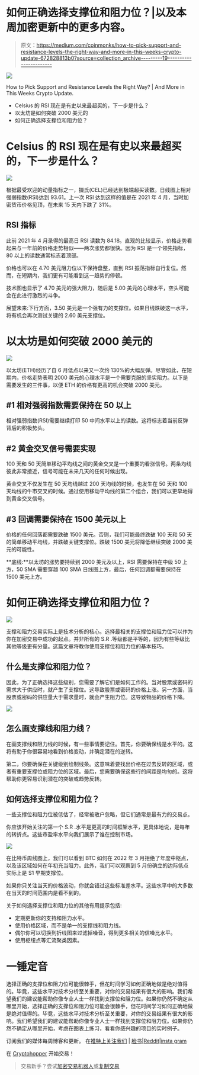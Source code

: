 # 如何正确选择支撑位和阻力位？|以及本周加密更新中的更多内容。

> 原文：<https://medium.com/coinmonks/how-to-pick-support-and-resistance-levels-the-right-way-and-more-in-this-weeks-crypto-update-672828813b0?source=collection_archive---------19----------------------->

![](img/36704921c4269df328a5db8f8b2839c6.png)

How to Pick Support and Resistance Levels the Right Way? | And More in This Weeks Crypto Update.

*   Celsius 的 RSI 现在是有史以来最超买的，下一步是什么？
*   以太坊是如何突破 2000 美元的
*   如何正确选择支撑位和阻力位？

# Celsius 的 RSI 现在是有史以来最超买的，下一步是什么？

![](img/896991c3f122b5799d478091718c9295.png)

根据最受欢迎的动量指标之一，摄氏(CEL)已经达到极端超买读数。日线图上相对强弱指数(RSI)达到 93.61。上一次 RSI 达到这样的值是在 2021 年 4 月，当时加密货币价格见顶，在未来 15 天内下跌了 31%。

## RSI 指标

此前 2021 年 4 月录得的最高日 RSI 读数为 84.18。直观的比较显示，价格走势看起来与一年前的价格走势相似——两次涨势都很快。因为 RSI 是一个领先指标，80 以上的读数通常标志着顶部。

价格也可以在 4.70 美元阻力位以下保持盘整，直到 RSI 振荡指标自行复位。然而，在短期内，我们更有可能看到这一趋势的停顿。

技术图也显示了 4.70 美元的强大阻力，随后是 5.00 美元的心理水平，空头可能会在此进行激烈的斗争。

展望未来:下行方面，3.50 美元是一个强有力的支撑位。如果日线跌破这一水平，将有机会再次测试关键的 2.60 美元支撑位。

# 以太坊是如何突破 2000 美元的

![](img/7104ed808a001dd05173e882a5c5c757.png)

以太坊(ETH)经历了自 6 月低点以来又一次约 130%的大幅反弹。尽管如此，在短期内，价格走势表明 2000 美元的心理水平是一个需要克服的坚实阻力。以下是需要发生的三件事，以便 ETH 的价格有更高的机会突破 2000 美元。

## #1 相对强弱指数需要保持在 50 以上

相对强弱指数(RSI)需要继续打印 50 中间水平以上的读数。这将标志着当前反弹背后的积极势头。

## #2 黄金交叉信号需要实现

100 天和 50 天简单移动平均线之间的黄金交叉是一个重要的看涨信号。两条均线彼此非常接近，信号可能在未来几天的任何时候出现。

黄金交叉不仅发生在 50 天均线越过 200 天均线的时候，也发生在 50 天和 100 天均线的牛市交叉的时候。通过使用移动平均线的第二个组合，我们可以更早地得到黄金交叉信号。

## #3 回调需要保持在 1500 美元以上

价格的任何回落都需要跌破 1500 美元。否则，我们可能最终跌破 100 天和 50 天的简单移动平均线，并跌破关键支撑位。跌破 1500 美元将降低继续突破 2000 美元的可能性。

**底线:**以太坊的涨势要持续到 2000 美元及以上，RSI 需要保持在中级 50 上方，50 SMA 需要穿越 100 SMA 日线图上方，最后，任何回调都需要保持在 1500 美元上方。

# 如何正确选择支撑位和阻力位？

![](img/8441fc7142d419812ffb71c8a6c3d995.png)

支撑和阻力交易实际上是技术分析的核心。选择最相关的支撑位和阻力位可以作为你在加密交易中成功的起点。并非所有的 S.R .等级都是平等的，因为有些等级比其他等级更有分量。这篇文章将教你使用支撑位和阻力位的基本技巧。

## 什么是支撑位和阻力位？

因此，为了正确选择这些级别，您需要了解它们是如何工作的。当对股票或密码的需求大于供应时，就产生了支撑位。这导致股票或密码的价格上涨。另一方面，当股票或密码的供应量大于需求量时，就会产生阻力位。这导致物品的价格下降。

![](img/99088ae0e89eb2056fa5b0bfebc620fc.png)

## 怎么画支撑线和阻力线？

在画支撑线和阻力线的时候，有一些事情要记住。首先，你要确保线是水平的。这将有助于你很容易地看到价格变动，并确定潜在的逆转。

第二，你要确保在关键级别绘制线条。这意味着要找出价格在过去反转的区域，或者有重要支撑位或阻力位的区域。最后，您需要确保这些行的间距是均匀的。这将帮助你更容易识别潜在的突破或趋势反转。

## 如何选择支撑位和阻力位？

一些支撑位和阻力位被低估了，经常被散户忽略，但它们通常是最有力的交易点。

你应该开始关注的第一个 S.R .水平是更高的时间框架水平，更具体地说，是每年的转折点。这些市盈率水平向我们展示了谁在控制市场。

![](img/8a343e42bc75b6275385b5e6befb0075.png)

在比特币周线图上，我们可以看到 BTC 如何在 2022 年 3 月拒绝了年度中枢点，以及该区域如何在年初充当阻力。此外，我们可以观察到 5 月份确立的边际低点实际上是 S1 早期支撑位。

如果你只关注当天的价格波动，你就会错过这些标准差水平。这些水平中的大多数在当天的时间范围内是看不到的。

关于如何选择支撑位和阻力位的其他有用提示包括:

*   定期更新你的支持和阻力水平。
*   使用价格区域，而不是单一的支撑线和阻力线。
*   偶尔你可以切换到折线图来过滤掉噪音，得到更多相关的信噪比水平。
*   使用枢纽点等汇流聚类因素。

# 一锤定音

选择正确的支撑位和阻力位可能很棘手，但花时间学习如何正确地做是绝对值得的。毕竟，这些水平对技术分析至关重要，对你的交易结果有很大的影响。我们希望我们的建议能帮助你像专业人士一样找到支撑位和阻力位。如果你仍然不确定从哪里开始，选择正确的支撑位和阻力位可能会很棘手，但花时间学习如何正确地做是绝对值得的。毕竟，这些水平对技术分析至关重要，对你的交易结果有很大的影响。我们希望我们的建议能帮助你像专业人士一样找到支撑位和阻力位。如果你仍然不确定从哪里开始，考虑在图表上练习，看看你感兴趣的项目的实时例子。

订阅我们的媒体每周博客和更新。
在[推特上关注我们](https://twitter.com/cryptohopper) | [脸书](https://www.facebook.com/cryptohopper)|[Reddit](https://www.reddit.com/r/CryptoHopper/)|[insta gram](https://www.instagram.com/cryptohopper/?hl=nl)

在 [Cryptohopper](https://www.cryptohopper.com/) 开始交易！

> 交易新手？尝试[加密交易机器人](/coinmonks/crypto-trading-bot-c2ffce8acb2a)或[复制交易](/coinmonks/top-10-crypto-copy-trading-platforms-for-beginners-d0c37c7d698c)